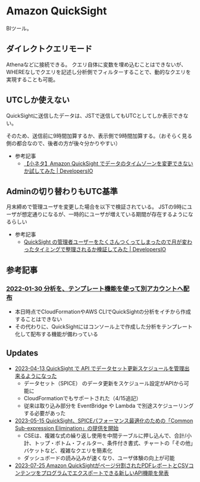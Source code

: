 # Amazon QuickSight

BIツール。

## ダイレクトクエリモード

Athenaなどに接続できる。
クエリ自体に変数を埋め込むことはできないが、WHEREなしでクエリを記述し分析側でフィルターすることで、動的なクエリを実現することも可能。

## UTCしか使えない

QuickSightに送信したデータは、JSTで送信してもUTCとしてしか表示できない。

そのため、送信前に9時間加算するか、表示側で9時間加算する。（おそらく見る側の都合なので、後者の方が後々分かりやすい）

- 参考記事
  - [【小ネタ】Amazon QuickSight でデータのタイムゾーンを変更できないか試してみた | DevelopersIO](https://dev.classmethod.jp/articles/change-timezone-on-quicksight/)


## Adminの切り替わりもUTC基準

月末締めで管理ユーザを変更した場合を以下で検証されている。
JSTの9時にユーザが想定通りになるが、一時的にユーザが増えている期間が存在するようになるらしい

- 参考記事
  - [QuickSight の管理者ユーザーをたくさんつくってしまったので月が変わったタイミングで整理されるか検証してみた | DevelopersIO](https://dev.classmethod.jp/articles/quicksight-admin-takusan-tukutta/)

## 参考記事

### [2022-01-30 分析を、テンプレート機能を使って別アカウントへ配布](https://dev.classmethod.jp/articles/quicksight-analysis-template/)

- 本日時点でCloudFormationやAWS CLIでQuickSightの分析をイチから作成することはできない
- その代わりに、QuickSightにはコンソール上で作成した分析をテンプレート化して配布する機能が備わっている

## Updates

- [2023-04-13 QuickSight で API でデータセット更新スケジュールを管理出来るようになった](https://dev.classmethod.jp/articles/quicksight-api-refresh-schedule/)
  - データセット（SPICE） のデータ更新をスケジュール設定がAPIから可能に
  - CloudFormationでもサポートされた（4/15追記）
  - 従来は取り込み部分を EventBridge や Lambda で別途スケジューリングする必要があった
- [2023-05-15 QuickSight、SPICEパフォーマンス最適化のための「Common Sub-expression Elimination」の提供を開始](https://aws.amazon.com/jp/about-aws/whats-new/2023/05/amazon-quicksight-common-sub-expression-elimination/)
  - CSEは、複雑な式の繰り返し使用を中間テーブルに押し込んで、合計/小計、トップ・ボトム・フィルター、条件付き書式、チャートの「その他」バケットなど、複雑なクエリを簡素化
  - ダッシュボードの読み込みが速くなり、ユーザ体験の向上が可能
- [2023-07-25 Amazon QuickSightがページ分割されたPDFレポートとCSVコンテンツをプログラムでエクスポートできる新しいAPI機能を発表](https://aws.amazon.com/jp/about-aws/whats-new/2023/07/amazon-quicksight-snapshot-export-apis/)